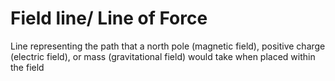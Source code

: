 # Field line/ Line of Force
Line representing the path that a north pole (magnetic field), positive charge (electric field), or mass (gravitational field) would take when placed within the field